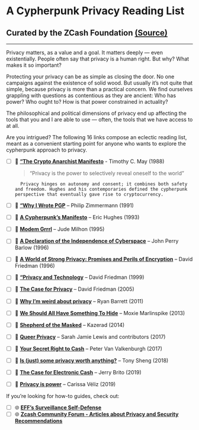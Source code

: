 # A Cypherpunk Privacy Reading List
## Curated by the ZCash Foundation [(Source)](https://www.zfnd.org/blog/cypherpunk-privacy-reading-list/)

---


Privacy matters, as a value and a goal. It matters deeply — even existentially. People often say that privacy is a human right. But why? What makes it so important?

Protecting your privacy can be as simple as closing the door. No one campaigns against the existence of solid wood. But usually it’s not quite that simple, because privacy is more than a practical concern. We find ourselves grappling with questions as contentious as they are ancient: Who has power? Who ought to? How is that power constrained in actuality?

The philosophical and political dimensions of privacy end up affecting the tools that you and I are able to use — often, the tools that we have access to at all.


Are you intrigued? The following 16 links compose an eclectic reading list, meant as a convenient starting point for anyone who wants to explore the cypherpunk approach to privacy.

- [ ] 📝 [**“The Crypto Anarchist Manifesto**](https://activism.net/cypherpunk/crypto-anarchy.html) - Timothy C. May (1988)

    > “Privacy is the power to selectively reveal oneself to the world”
    
        Privacy hinges on autonomy and consent; it combines both safety and freedom. Hughes and his contemporaries defined the cypherpunk perspective that eventually gave rise to cryptocurrency.
        
- [ ] 📝 [**“Why I Wrote PGP**](https://www.philzimmermann.com/EN/essays/WhyIWrotePGP.html) – Philip Zimmermann (1991)

- [ ] 📝 [**A Cypherpunk’s Manifesto**](https://www.activism.net/cypherpunk/manifesto.html) – Eric Hughes (1993)
- [ ] 📝 [**Modem Grrrl**](https://www.wired.com/1995/02/st-jude/) – Jude Milhon (1995)
- [ ] 📝 [**A Declaration of the Independence of Cyberspace**](https://www.eff.org/cyberspace-independence) – John Perry Barlow (1996)
- [ ] 📝 [**A World of Strong Privacy: Promises and Perils of Encryption**](http://www.daviddfriedman.com/Academic/Strong_Privacy/Strong_Privacy.html) – David Friedman (1996)
- [ ] 📝 [**“Privacy and Technology**](http://www.daviddfriedman.com/Academic/Privacy%20and%20Technology.html) – David Friedman (1999)
- [ ] 📝 [**The Case for Privacy**](https://nakamotoinstitute.org/the-case-for-privacy/) – David Friedman (2005)
- [ ] 📝 [**Why I’m weird about privacy**](https://snarfed.org/2011-08-03_why_im_weird_about_privacy) – Ryan Barrett (2011)
- [ ] 📝 [**We Should All Have Something To Hide**](https://moxie.org/blog/we-should-all-have-something-to-hide/) – Moxie Marlinspike (2013)
- [ ] 📝 [**Shepherd of the Masked**](https://kazerad.tumblr.com/post/99022123468/shepherd-of-the-masked) – Kazerad (2014)
- [ ] 📖 [**Queer Privacy**](https://leanpub.com/queerprivacy/) – Sarah Jamie Lewis and contributors (2017)
- [ ] 📝 [**Your Secret Right to Cash**](https://valkenburgh.tumblr.com/post/165558410543/your-secret-right-to-cash) – Peter Van Valkenburgh (2017)
- [ ] 📝 [**Is (just) some privacy worth anything?**](https://www.tonysheng.com/privacy-freedom-crypto-anarchy) – Tony Sheng (2018)
- [ ] 📝 [**The Case for Electronic Cash**](https://coincenter.org/entry/the-case-for-electronic-cash) – Jerry Brito (2019)
- [ ] 📝 [**Privacy is power**](https://aeon.co/essays/privacy-matters-because-it-empowers-us-all) – Carissa Véliz (2019)


If you’re looking for how-to guides, check out:

- [ ] 🌐 [**EFF’s Surveillance Self-Defense**](https://ssd.eff.org/en)
- [ ] 🌐 [**Zcash Community Forum - Articles about Privacy and Security Recommendations**](https://forum.zcashcommunity.com/t/articles-about-privacy-and-security/33668)